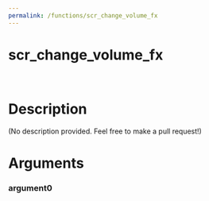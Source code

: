 ```yaml
---
permalink: /functions/scr_change_volume_fx
---
```

# scr_change_volume_fx  
&nbsp;  
# Description  
(No description provided. Feel free to make a pull request!) 
&nbsp;  
# Arguments
### argument0

&nbsp;    


